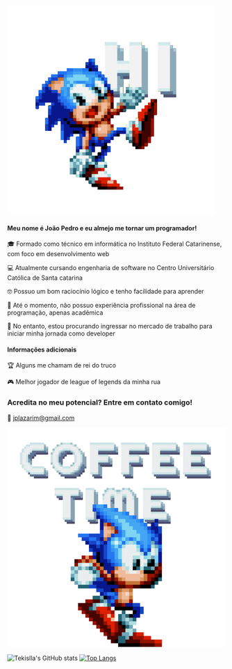 ![sonic hi](https://github.com/Tekislla/Tekislla/blob/main/sonic%20hi.gif)

#### Meu nome é João Pedro e eu almejo me tornar um programador!

🎓 Formado como técnico em informática no Instituto Federal Catarinense, com foco em desenvolvimento web

💻 Atualmente cursando engenharia de software no Centro Universitário Católica de Santa catarina

🤓 Possuo um bom raciocínio lógico e tenho facilidade para aprender

🤔 Até o momento, não possuo experiência profissional na área de programação, apenas acadêmica

💼 No entanto, estou procurando ingressar no mercado de trabalho para iniciar minha jornada como developer

#### Informações adicionais

🏆 Alguns me chamam de rei do truco

🎮 Melhor jogador de league of legends da minha rua

### Acredita no meu potencial? Entre em contato comigo!

📩 jplazarim@gmail.com

![sonic coffee](https://github.com/Tekislla/Tekislla/blob/main/sonic%20coffee.gif)

![Tekislla's GitHub stats](https://github-readme-stats.vercel.app/api?username=tekislla&show_icons=true&theme=tokyonight) [![Top Langs](https://github-readme-stats.vercel.app/api/top-langs/?username=tekislla&layout=compact&theme=tokyonight)](https://github.com/anuraghazra/github-readme-stats)

